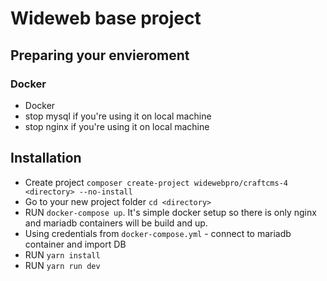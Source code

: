 # Wideweb base project

## Preparing your envieroment 

### Docker

- Docker
- stop mysql if you're using it on local machine
- stop nginx if you're using it on local machine

## Installation

- Create project `composer create-project widewebpro/craftcms-4 <directory> --no-install`
- Go to your new project folder `cd <directory>`
- RUN `docker-compose up`. It's simple docker setup so there is only nginx and mariadb containers will be build and up.
- Using credentials from `docker-compose.yml` - connect to mariadb container and import DB
- RUN `yarn install`
- RUN `yarn run dev`


